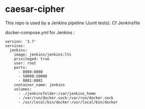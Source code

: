 # caesar-cipher

This repo is used by a Jenkins pipeline (Junit tests). Cf Jenkinsfile

docker-compose.yml for Jenkins :

```
version: '3.7'
services:
  jenkins:
    image: jenkins/jenkins:lts
    privileged: true
    user: root
    ports:
      - 8080:8080
      - 50000:50000
      - 8081:8081
    container_name: jenkins
    volumes:
      - ./jenkinsfolder:/var/jenkins_home
      - /var/run/docker.sock:/var/run/docker.sock
      - /usr/local/bin/docker:/usr/local/bin/docker
 ```


